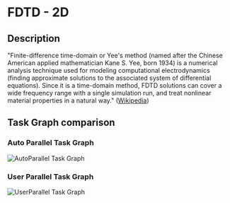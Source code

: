 # FDTD - 2D


## Description

"Finite-difference time-domain or Yee's method (named after the Chinese American
applied mathematician Kane S. Yee, born 1934) is a numerical analysis technique
used for modeling computational electrodynamics (finding approximate solutions
to the associated system of differential equations). Since it is a time-domain
method, FDTD solutions can cover a wide frequency range with a single simulation
run, and treat nonlinear material properties in a natural way."
([Wikipedia][wikipedia-fdtd])


## Task Graph comparison

### Auto Parallel Task Graph

![AutoParallel Task Graph](./autoparallel/complete_graph.png)

### User Parallel Task Graph

![UserParallel Task Graph](./userparallel/complete_graph.png)


[wikipedia-fdtd]: https://en.wikipedia.org/wiki/Finite-difference_time-domain_method